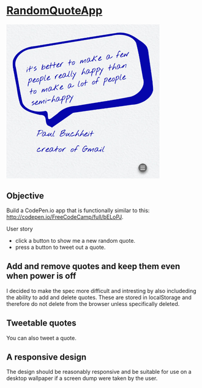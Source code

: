 
# [RandomQuoteApp](https://appijumbo.github.io/calculatorAppv1/)

<a href="https://appijumbo.github.io/RandomQuoteApp/"><img src="./extras/randQ.jpg" width="400"></a>

## Objective

Build a CodePen.io app that is functionally similar to this: http://codepen.io/FreeCodeCamp/full/bELoPJ.

User story

  * click a button to show me a new random quote.
  * press a button to tweet out a quote.

## Add and remove quotes and keep them even when power is off
I decided to make the spec more difficult and intresting by also includeding the ability to add and delete quotes. These are stored in localStorage and therefore do not delete from the browser unless specifically deleted. 

## Tweetable quotes
You can also tweet a quote. 


## A responsive design
The design should be reasonably responsive and be suitable for use on a desktop wallpaper if a screen dump were taken by the user.

